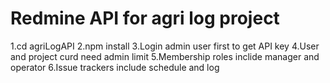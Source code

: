 # Redmine API for agri log project
1.cd agriLogAPI
2.npm install
3.Login admin user first to get API key
4.User and project curd need admin limit
5.Membership roles inclide manager and operator
6.Issue trackers include schedule and log

